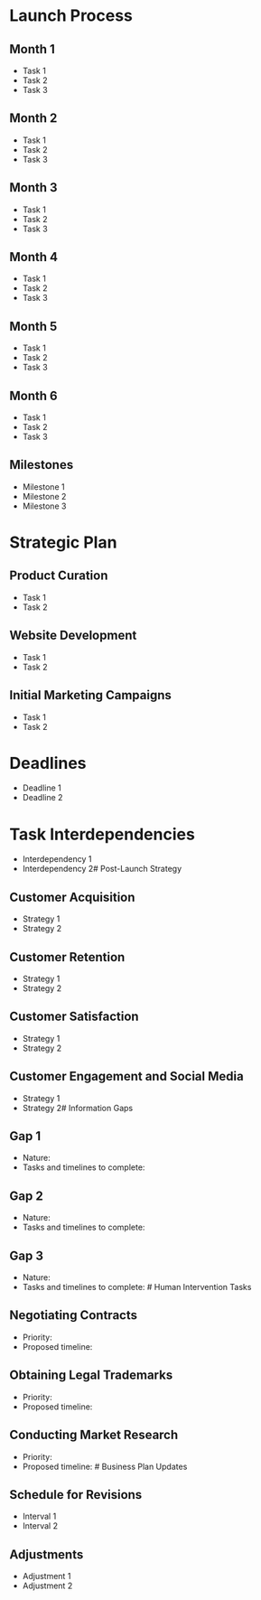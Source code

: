 # Launch Process

## Month 1
- Task 1
- Task 2
- Task 3

## Month 2
- Task 1
- Task 2
- Task 3

## Month 3
- Task 1
- Task 2
- Task 3

## Month 4
- Task 1
- Task 2
- Task 3

## Month 5
- Task 1
- Task 2
- Task 3

## Month 6
- Task 1
- Task 2
- Task 3

## Milestones
- Milestone 1
- Milestone 2
- Milestone 3
# Strategic Plan

## Product Curation

- Task 1
- Task 2

## Website Development

- Task 1
- Task 2

## Initial Marketing Campaigns

- Task 1
- Task 2

# Deadlines

- Deadline 1
- Deadline 2

# Task Interdependencies

- Interdependency 1
- Interdependency 2# Post-Launch Strategy

## Customer Acquisition

- Strategy 1
- Strategy 2

## Customer Retention

- Strategy 1
- Strategy 2

## Customer Satisfaction

- Strategy 1
- Strategy 2

## Customer Engagement and Social Media

- Strategy 1
- Strategy 2# Information Gaps

## Gap 1

- Nature: 
- Tasks and timelines to complete: 

## Gap 2

- Nature: 
- Tasks and timelines to complete: 

## Gap 3

- Nature: 
- Tasks and timelines to complete: # Human Intervention Tasks

## Negotiating Contracts

- Priority: 
- Proposed timeline: 

## Obtaining Legal Trademarks

- Priority: 
- Proposed timeline: 

## Conducting Market Research

- Priority: 
- Proposed timeline: # Business Plan Updates

## Schedule for Revisions

- Interval 1
- Interval 2

## Adjustments

- Adjustment 1
- Adjustment 2